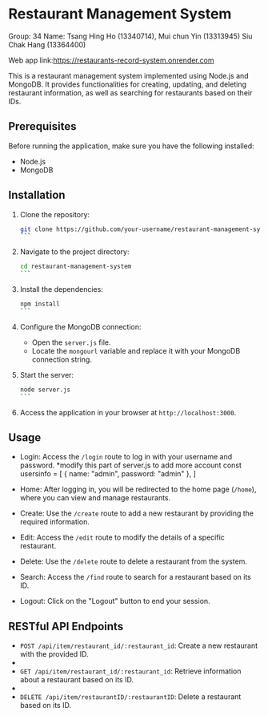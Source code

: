 <h1>Restaurant Management System</h1>

Group: 34
Name: 
Tsang Hing Ho (13340714),
Mui chun Yin (13313945)
Siu Chak Hang (13364400)

Web app link:https://restaurants-record-system.onrender.com

This is a restaurant management system implemented using Node.js and MongoDB. It provides functionalities for creating, updating, and deleting restaurant information, as well as searching for restaurants based on their IDs.

## Prerequisites

Before running the application, make sure you have the following installed:

- Node.js
- MongoDB

## Installation

1. Clone the repository:

   ````bash
   git clone https://github.com/your-username/restaurant-management-system.git
   ```

2. Navigate to the project directory:

   ````bash
   cd restaurant-management-system
   ```

3. Install the dependencies:

   ````bash
   npm install
   ```

4. Configure the MongoDB connection:

   - Open the `server.js` file.
   - Locate the `mongourl` variable and replace it with your MongoDB connection string.

5. Start the server:

   ````bash
   node server.js
   ```

6. Access the application in your browser at `http://localhost:3000`.

## Usage

- Login: Access the `/login` route to log in with your username and password.
  *modify this part of server.js to add more account
  const usersinfo = [
  { name: "admin", password: "admin" },
             ]

- Home: After logging in, you will be redirected to the home page (`/home`), where you can view and manage restaurants.
- Create: Use the `/create` route to add a new restaurant by providing the required information.
- Edit: Access the `/edit` route to modify the details of a specific restaurant.
- Delete: Use the `/delete` route to delete a restaurant from the system.
- Search: Access the `/find` route to search for a restaurant based on its ID.
- Logout: Click on the "Logout" button to end your session.

## RESTful API Endpoints

- `POST /api/item/restaurant_id/:restaurant_id`: Create a new restaurant with the provided ID.
- 
- `GET /api/item/restaurant_id/:restaurant_id`: Retrieve information about a restaurant based on its ID.
- 
- `DELETE /api/item/restaurantID/:restaurantID`: Delete a restaurant based on its ID.


